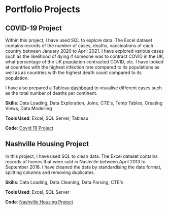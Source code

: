 # Portfolio Projects 

## COVID-19 Project
Within this project, I have used SQL to explore data. The Excel dataset contains records of the number of cases, deaths, vaccinations of each country between January 2020 to April 2021. I have explored various cases such as the likelihood of dying if someone was to contract COVID in the UK, what percentage of the UK population contracted COVID, etc. I have looked at countries with the highest infection rate compared to its populations as well as as countries with the highest death count compared to its population.

I have also prepared a Tableau [dashboard](https://public.tableau.com/app/profile/tasnia.begum/viz/COVIDProjectDashboard_17601155696200/Dashboard1) to visualise different cases such as the total number of deaths per continent. 

**Skills**: Data Loading, Data Exploration, Joins, CTE's, Temp Tables, Creating Views, Data Modelling

**Tools Used**: Excel, SQL Server, Tableau 

**Code**: [Covid 19 Project](https://github.com/tasniabegum/PortfolioProjects/blob/main/COVID%20Project) 



## Nashville Housing Project 
In this project, I have used SQL to clean data. The Excel dataset contains records of homes that were sold in Nashville between April 2013 to September 2016. I have cleaned the data by standardising the date format, splitting columns and removing duplicates. 

**Skills**: Data Loading, Data Cleaning, Data Parsing, CTE's

**Tools Used**: Excel, SQL Server

**Code**: [Nashville Housing Project](https://github.com/tasniabegum/PortfolioProjects/blob/main/Nashville%20Housing%20Project.sql)

